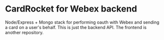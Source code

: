 # CardRocket for Webex backend

Node/Express + Mongo stack for performing oauth with Webex and sending a card on a user's behalf. This is just the backend API. The frontend is another repository.